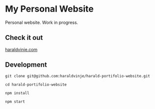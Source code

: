 # My Personal Website

Personal website. Work in progress.

## Check it out

[haraldvinje.com](https://www.haraldvinje.com)

## Development

`git clone git@github.com:haraldvinje/harald-portifolio-website.git`

`cd harald-portifolio-website`

`npm install`

`npm start`
